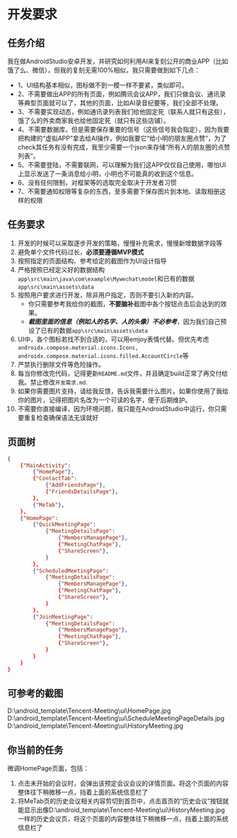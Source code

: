 # 开发要求
## 任务介绍
我在做AndroidStudio安卓开发，并研究如何利用AI来复刻公开的商业APP（比如饿了么、微信），但我的复刻无需100%相似，我只需要做到如下几点：
- 1、UI结构基本相似，图标做不到一模一样不要紧，类似即可。
- 2、不需要做出APP的所有页面，例如腾讯会议APP，我们只做会议、通讯录等典型页面就可以了，其他的页面，比如AI录音纪要等，我们全部不处理。
- 3、不需要实现动态，例如通讯录列表我们给他固定死（联系人就只有这些），饿了么的外卖商家我也给他固定死（就只有这些店铺）。
- 4、不需要数据库，但是需要保存重要的信号（这些信号我会指定），因为我要把构建的“虚拟APP”拿去给AI操作，例如我要它“给小明的朋友圈点赞”，为了check其任务有没有完成，我至少需要一个json来存储“所有人的朋友圈的点赞列表”。
- 5、不需要登陆，不需要联网，可以理解为我们这APP仅仅自己使用，哪怕UI上显示发送了一条消息给小明，小明也不可能真的收到这个信息。
- 6、没有任何限制，对框架等的选取完全取决于开发者习惯
- 7、不需要通知权限等复杂的东西，至多需要下保存图片到本地、读取相册这样的权限

## 任务要求
1. 开发的时候可以采取逐步开发的策略，慢慢补充需求，慢慢新增数据字段等
2. 避免单个文件代码过长，**必须要遵循MVP模式**
3. 按照指定的页面结构、参考给定的截图作为UI设计指导
4. 严格按照已经定义好的数据结构`app\src\main\java\com\example\Mywechat\model`和已有的数据`app\src\main\assets\data`
5. 按照用户要求进行开发，除非用户指定，否则不要引入新的内容。
    - 你只需要参考我给你的截图，**不要脑补**截图中各个按钮点击后会达到的效果。
    - ***截图里面的信息（例如人的名字、人的头像）不必参考***，因为我们自己预设了已有的数据`app\src\main\assets\data`
6. UI中，各个图标若找不到合适的，可以用emjoy表情代替。但优先考虑`androidx.compose.material.icons.Icons, androidx.compose.material.icons.filled.AccountCircle`等
7. 严禁执行删除文件等危险操作。
8. 每当你修改完代码，记得更新`README.md`文件，并且确定build正常了再交付给我。禁止修改`开发需求.md`.
9. 如果你需要图片支持，请给我反馈，告诉我需要什么图片。如果你使用了我给你的图片，记得把图片名改为一个可读的名字，便于后期维护。
10. 不需要你直接编译，因为环境问题，我只能在AndroidStudio中运行，你只需要重复检查确保语法无误就好

## 页面树
```json
{
    {"MainActivity":
        {"HomePage"},
        {"ContactTab":
            {"AddFriendsPage"},
            {"FriendsDetailsPage"},
        },
        {"MeTab"},
    },
    {"HomePage":
        {"QuickMeetingPage":
            {"MeetingDetailsPage":
                {"MembersManagePage"},
                {"MeetingChatPage"},
                {"ShareScreen"},
            }
        },
        {"ScheduledMeetingPage":
            {"MeetingDetailsPage":
                {"MembersManagePage"},
                {"MeetingChatPage"},
                {"ShareScreen"},
            }
        },
        {"JoinMeetingPage":
            {"MeetingDetailsPage":
                {"MembersManagePage"},
                {"MeetingChatPage"},
                {"ShareScreen"},
            }
        }
    }
}
```

## 可参考的截图
D:\android_template\Tencent-Meeting\ui\HomePage.jpg
D:\android_template\Tencent-Meeting\ui\ScheduleMeetingPageDetails.jpg
D:\android_template\Tencent-Meeting\ui\HistoryMeeting.jpg

## 你当前的任务
微调HomePage页面，包括：
1. 点击未开始的会议时，会弹出该预定会议会议的详情页面。将这个页面的内容整体往下稍微移一点，挡着上面的系统信息栏了
2. 将MeTab页的历史会议相关内容剪切到首页中，点击首页的“历史会议”按钮就能显示出像D:\android_template\Tencent-Meeting\ui\HistoryMeeting.jpg一样的历史会议页，将这个页面的内容整体往下稍微移一点，挡着上面的系统信息栏了